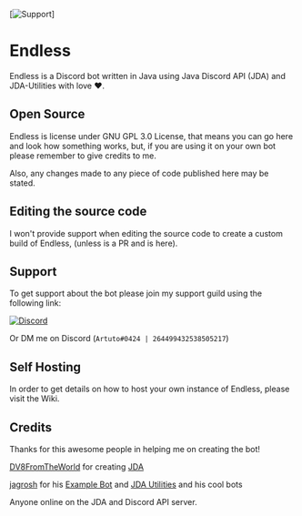 [![Support](https://img.shields.io/discord/312776731704426496.svg)]

# Endless

Endless is a Discord bot written in Java using Java Discord API (JDA) and JDA-Utilities with love ❤.

## Open Source

Endless is license under GNU GPL 3.0 License, that means you can go here and look how something works, but, if you are using it on your own bot please remember to give credits to me.

Also, any changes made to any piece of code published here may be stated.

## Editing the source code

I won't provide support when editing the source code to create a custom build of Endless, (unless is a PR and is here).

## Support

To get support about the bot please join my support guild using the following link:

[![Discord](https://canary.discordapp.com/api/guilds/312776731704426496/widget.png?style=banner2)](https://discord.gg/CXKfYW3)

Or DM me on Discord (```Artuto#0424 | 264499432538505217```)

## Self Hosting

In order to get details on how to host your own instance of Endless, please visit the Wiki.

## Credits

Thanks for this awesome people in helping me on creating the bot!

[DV8FromTheWorld](https://github.com/DV8FromTheWorld) for creating [JDA](https://github.com/DV8FromTheWorld/JDA)

[jagrosh](https://github.com/jagrosh) for his [Example Bot](https://github.com/jagrosh/ExampleBot) and [JDA Utilities](https://github.com/JDA-Applications/JDA-Utilities) and his cool bots

Anyone online on the JDA and Discord API server.

